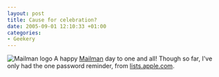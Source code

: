 ```yaml
---
layout: post
title: Cause for celebration?
date: 2005-09-01 12:10:33 +01:00
categories:
- Geekery
---
```

<img src="http://www.gnu.org/software/mailman/images/logo-70.jpg" alt="Mailman logo" class="alignleft" /> A happy [Mailman](http://www.gnu.org/software/mailman/) day to one and all!  Though so far, I've only had the one password reminder, from [lists.apple.com](http://lists.apple.com/).
